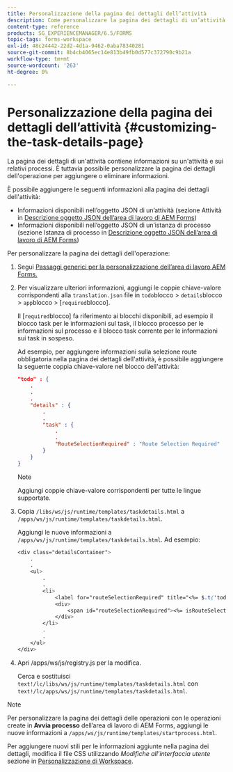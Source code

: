 ```yaml
---
title: Personalizzazione della pagina dei dettagli dell’attività
description: Come personalizzare la pagina dei dettagli di un’attività nell’area di lavoro di AEM Forms per modificare le informazioni predefinite visualizzate su un’attività.
content-type: reference
products: SG_EXPERIENCEMANAGER/6.5/FORMS
topic-tags: forms-workspace
exl-id: 48c24442-22d2-4d1a-9462-0aba78340281
source-git-commit: 8b4cb4065ec14e813b49fb0d577c372790c9b21a
workflow-type: tm+mt
source-wordcount: '263'
ht-degree: 0%

---
```


# Personalizzazione della pagina dei dettagli dell’attività {#customizing-the-task-details-page}

La pagina dei dettagli di un&#39;attività contiene informazioni su un&#39;attività e sui relativi processi. È tuttavia possibile personalizzare la pagina dei dettagli dell&#39;operazione per aggiungere o eliminare informazioni.

È possibile aggiungere le seguenti informazioni alla pagina dei dettagli dell&#39;attività:

* Informazioni disponibili nell’oggetto JSON di un’attività (sezione Attività in [Descrizione oggetto JSON dell’area di lavoro di AEM Forms](/help/forms/using/html-workspace-json-object-description.md))
* Informazioni disponibili nell’oggetto JSON di un’istanza di processo (sezione Istanza di processo in [Descrizione oggetto JSON dell’area di lavoro di AEM Forms](/help/forms/using/html-workspace-json-object-description.md))

Per personalizzare la pagina dei dettagli dell&#39;operazione:

1. Segui [Passaggi generici per la personalizzazione dell’area di lavoro AEM Forms.](/help/forms/using/generic-steps-html-workspace-customization.md)
1. Per visualizzare ulteriori informazioni, aggiungi le coppie chiave-valore corrispondenti alla `translation.json` file in `todo`blocco > `details`blocco > `app`blocco > [`required`blocco].

   Il [`required`blocco] fa riferimento ai blocchi disponibili, ad esempio il blocco task per le informazioni sul task, il blocco processo per le informazioni sul processo e il blocco task corrente per le informazioni sui task in sospeso.

   Ad esempio, per aggiungere informazioni sulla selezione route obbligatoria nella pagina dei dettagli dell&#39;attività, è possibile aggiungere la seguente coppia chiave-valore nel blocco dell&#39;attività:

   ```json
   "todo" : {
       .
       .
       .
       "details" : {
           .
           .
           "task" : {
               .
               .
               "RouteSelectionRequired" : "Route Selection Required"
           }
       }
   }
   ```

   >[!NOTE]
   >
   >Aggiungi coppie chiave-valore corrispondenti per tutte le lingue supportate.

1. Copia `/libs/ws/js/runtime/templates/taskdetails.html` a `/apps/ws/js/runtime/templates/taskdetails.html`.

   Aggiungi le nuove informazioni a `/apps/ws/js/runtime/templates/taskdetails.html`. Ad esempio:

   ```css
   <div class="detailsContainer">
       .
       .
       <ul>
           .
           .
           <li>
               <label for="routeSelectionRequired" title="<%= $.t('todo.details.task.RouteSelectionRequired')%>"><%= $.t('todo.details.task.RouteSelectionRequired')%></label>
               <div>
                   <span id="routeSelectionRequired"><%= isRouteSelectionRequired != null ? isRouteSelectionRequired : ''%></span>
               </div>
           </li>
           .
           .
       </ul>
   </div>
   ```

1. Apri /apps/ws/js/registry.js per la modifica.

   Cerca e sostituisci `text!/lc/libs/ws/js/runtime/templates/taskdetails.html` con `text!/lc/apps/ws/js/runtime/templates/taskdetails.html`.

>[!NOTE]
>
>Per personalizzare la pagina dei dettagli delle operazioni con le operazioni create in **Avvia processo** dell’area di lavoro di AEM Forms, aggiungi le nuove informazioni a `/apps/ws/js/runtime/templates/startprocess.html`.
>
>Per aggiungere nuovi stili per le informazioni aggiunte nella pagina dei dettagli, modifica il file CSS utilizzando *Modifiche all’interfaccia utente* sezione in [Personalizzazione di Workspace](changing-locale-user-interface.md).
